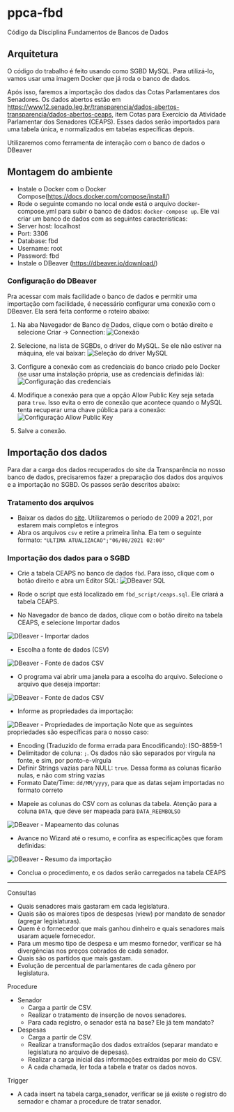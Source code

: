 # ppca-fbd
Código da Disciplina Fundamentos de Bancos de Dados

## Arquitetura

O código do trabalho é feito usando como SGBD MySQL. Para utilizá-lo, vamos usar uma imagem Docker que já roda o banco de dados.

Após isso, faremos a importação dos dados das Cotas Parlamentares dos Senadores. Os dados abertos estão em https://www12.senado.leg.br/transparencia/dados-abertos-transparencia/dados-abertos-ceaps, item Cotas para Exercício da Atividade Parlamentar dos Senadores (CEAPS). Esses dados serão importados para uma tabela única, e normalizados em tabelas específicas depois.

Utilizaremos como ferramenta de interação com o banco de dados o DBeaver 

## Montagem do ambiente

- Instale o Docker com o Docker Compose(https://docs.docker.com/compose/install/)
- Rode o seguinte comando no local onde está o arquivo docker-compose.yml para subir o banco de dados: `docker-compose up`. Ele vai criar um banco de dados com as seguintes características:
 - Server host: localhost
 - Port: 3306
 - Database: fbd
 - Username: root
 - Password: fbd
- Instale o DBeaver (https://dbeaver.io/download/)

### Configuração do DBeaver

Pra acessar com mais facilidade o banco de dados e permitir uma importação com facilidade, é necessário configurar uma conexão com o DBeaver. Ela será feita conforme o roteiro abaixo:

1. Na aba Navegador de Banco de Dados, clique com o botão direito e selecione Criar -> Connection:
![Conexão](images/conexao-criar.png)

2. Selecione, na lista de SGBDs, o driver do MySQL. Se ele não estiver na máquina, ele vai baixar:
![Seleção do driver MySQL](images/conexao-driver.png)

3. Configure a conexão com as credenciais do banco criado pelo Docker (se usar uma instalação própria, use as credenciais definidas lá):
![Configuração das credenciais](images/conexao-config.png)

4. Modifique a conexão para que a opção Allow Public Key seja setada para `true`. Isso evita o erro de conexão que acontece quando o MySQL tenta recuperar uma chave pública para a conexão:
![Configuração Allow Public Key](images/conexao-allow-public-key.png)

5. Salve a conexão. 

## Importação dos dados

Para dar a carga dos dados recuperados do site da Transparência no nosso banco de dados, precisaremos fazer a preparação dos dados dos arquivos e a importação no SGBD. Os passos serão descritos abaixo:

### Tratamento dos arquivos

- Baixar os dados do [site](https://www12.senado.leg.br/transparencia/dados-abertos-transparencia/dados-abertos-ceaps). Utilizaremos o período de 2009 a 2021, por estarem mais completos e íntegros
- Abra os arquivos `csv` e retire a primeira linha. Ela tem o seguinte formato: `"ULTIMA ATUALIZACAO";"06/08/2021 02:00"`

### Importação dos dados para o SGBD

- Crie a tabela CEAPS no banco de dados `fbd`. Para isso, clique com o botão direito e abra um Editor SQL:
![DBeaver SQL](images/dbeaver-sql.png)

- Rode o script que está localizado em `fbd_script/ceaps.sql`. Ele criará a tabela CEAPS.
- No Navegador de banco de dados, clique com o botão direito na tabela CEAPS, e selecione Importar dados

![DBeaver - Importar dados](images/importacao-inicio.png)
- Escolha a fonte de dados (CSV)

![DBeaver - Fonte de dados CSV](images/importacao-csv.png)
- O programa vai abrir uma janela para a escolha do arquivo. Selecione o arquivo que deseja importar:

![DBeaver - Fonte de dados CSV](images/importacao-escolha-arquivo.png)
- Informe as propriedades da importação:

![DBeaver - Propriedades de importação](images/importacao-propriedades-importacao.png)
Note que as seguintes propriedades são específicas para o nosso caso:
 * Encoding (Traduzido de forma errada para Encodificando): ISO-8859-1
 * Delimitador de coluna: `;`. Os dados não são separados por vírgula na fonte, e sim, por ponto-e-vírgula
 * Definir Strings vazias para NULL: `true`. Dessa forma as colunas ficarão nulas, e não com string vazias
 * Formato Date/Time: `dd/MM/yyyy`, para que as datas sejam importadas no formato correto


- Mapeie as colunas do CSV com as colunas da tabela. Atenção para a coluna `DATA`, que deve ser mapeada para `DATA_REEMBOLSO`

![DBeaver - Mapeamento das colunas](images/importacao-mapeamento-colunas.png)

- Avance no Wizard até o resumo, e confira as especificações que foram definidas:

![DBeaver - Resumo da importação](images/importacao-resumo.png)

- Conclua o procedimento, e os dados serão carregados na tabela CEAPS


--------

Consultas
- Quais senadores mais gastaram em cada legislatura.
- Quais são os maiores tipos de despesas (view) por mandato de senador (agregar legislaturas).
- Quem é o fornecedor que mais ganhou dinheiro e quais senadores mais usaram aquele fornecedor.
- Para um mesmo tipo de despesa e um mesmo fornedor, verificar se há divergências nos preços cobrados de cada senador.
- Quais são os partidos que mais gastam.
- Evolução de percentual de parlamentares de cada gênero por legislatura.

Procedure
- Senador
  - Carga a partir de CSV.
  - Realizar o tratamento de inserção de novos senadores.
  - Para cada registro, o senador está na base? Ele já tem mandato? 
- Despesas
  - Carga a partir de CSV.  
  - Realizar a transformação dos dados extraídos (separar mandato e legislatura no arquivo de depesas).
  - Realizar a carga inicial das informações extraídas por meio do CSV.
  - A cada chamada, ler toda a tabela e tratar os dados novos.
 

Trigger
- A cada insert na tabela carga_senador, verificar se já existe o registro do sernador e chamar a procedure de tratar senador. 


